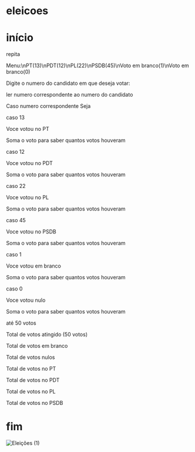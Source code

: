 # eleicoes
# início
 repita
 
 Menu:\nPT(13)\nPDT(12)\nPL(22)\nPSDB(45)\nVoto em branco(1)\nVoto em branco(0)
 
 Digite o numero do candidato em que deseja votar:
 
 ler numero correspondente ao numero do candidato
 
 Caso numero correspondente Seja
 
 caso 13
 
 Voce votou no PT
 
 Soma o voto para saber quantos votos houveram
 
 caso 12
 
 Voce votou no PDT
 
 Soma o voto para saber quantos votos houveram
 
 caso 22
 
 Voce votou no PL
 
 Soma o voto para saber quantos votos houveram
 
 caso 45
 
 Voce votou no PSDB
 
 Soma o voto para saber quantos votos houveram
 
 caso  1
 
 Voce votou em branco
 
 Soma o voto para saber quantos votos houveram
 
 caso 0
 
 Voce votou nulo
 
 Soma o voto para saber quantos votos houveram
 
 até  50 votos
 
 Total de votos atingido (50 votos)
 
 Total de votos em branco
 
 Total de votos nulos
 
 Total de votos no PT
 
 Total de votos no PDT
 
 Total de votos no PL
 
 Total de votos no PSDB
 # fim
 
 
 
 
 
 

![Eleições (1)](https://user-images.githubusercontent.com/101893557/169425326-9383fbb4-7b70-4406-9dbc-ff0f4c0f7ba1.jpeg)
